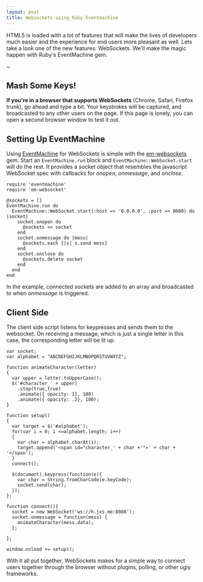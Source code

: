 ```yaml
---
layout: post
title: Websockets using Ruby Eventmachine
---
```


HTML5 is loaded with a lot of features that will make the lives of developers
much easier and the experience for end users more pleasant as well. Lets take a
look one of the new features: WebSockets. We'll make the magic happen with
Ruby's EventMachine gem.

~

Mash Some Keys!
---

<div id="alphabet"></div>

**If you're in a browser that supports WebSockets** (Chrome, Safari, Firefox
trunk), go ahead and type a bit. Your keystrokes will be captured, and
broadcasted to any other users on the page. If this page is lonely, you can
open a second browser window to test it out.

Setting Up EventMachine
---

Using [EventMachine][em] for WebSockets is simple with the
[em-websockets][em-ws] gem. Start an `EventMachine.run` block and
`EventMachine::WebSocket.start` will do the rest. It provides a socket object
that resembles the javascript WebSocket spec with callbacks for *onopen*, *onmessage*,
and *onclose*.

    require 'eventmachine'
    require 'em-websocket'

    @sockets = []
    EventMachine.run do
      EventMachine::WebSocket.start(:host => '0.0.0.0', :port => 8080) do |socket|
        socket.onopen do
          @sockets << socket
        end
        socket.onmessage do |mess|
          @sockets.each {|s| s.send mess}
        end
        socket.onclose do
          @sockets.delete socket
        end
      end
    end

In the example, connected sockets are added to an array and broadcasted to when
*onmessage* is triggered.

Client Side
---

The client side script listens for keypresses and sends them to the websocket.
On receiving a message, which is just a single letter in this case, the
corresponding letter will be lit up.


    var socket;
    var alphabet = "ABCDEFGHIJKLMNOPQRSTUVWXYZ";

    function animateCharacter(letter)
    {
      var upper = letter.toUpperCase();
      $('#character_' + upper)
        .stop(true,true)
        .animate({ opacity: 1}, 100)
        .animate({ opacity: .2}, 100);
    }

    function setup()
    {
      var target = $('#alphabet');
      for(var i = 0; i <=alphabet.length; i++)
      {
        var char = alphabet.charAt(i);
        target.append('<span id="character_' + char +'">' + char + '</span');
      }
      connect();

      $(document).keypress(function(e){
        var char = String.fromCharCode(e.keyCode);
        socket.send(char);
      });
    };

    function connect(){
      socket = new WebSocket('ws://h.jxs.me:8080');
      socket.onmessage = function(mess) {
        animateCharacter(mess.data);
      };

    };

    window.onload += setup();

With it all put together, WebSockets makes for a simple way to connect users
together through the browser without plugins, polling, or other ugly frameworks.

[em]: http://rubyeventmachine.com/
[em-ws]: http://github.com/igrigorik/em-websocket 

<script src="http://ajax.googleapis.com/ajax/libs/jquery/1/jquery.min.js"></script> 
<script src="/js/websocket-example.js"></script>

